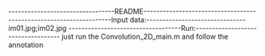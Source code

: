 ---------------------------------README-----------------------------------
--------------------------------Input data:------------------------------- 
im01.jpg;im02.jpg
-----------------------------------Run:-----------------------------------
just run the Convolution_2D_main.m and follow the annotation
